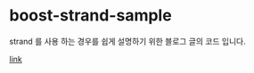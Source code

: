 # boost-strand-sample

strand 를 사용 하는 경우를 쉽게 설명하기 위한 블로그 글의 코드 입니다.

[link](https://clucle.tistory.com/entry/boost-strand)
